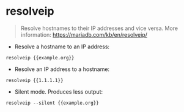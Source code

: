 # resolveip

> Resolve hostnames to their IP addresses and vice versa.
> More information: <https://mariadb.com/kb/en/resolveip/>

- Resolve a hostname to an IP address:

`resolveip {{example.org}}`

- Resolve an IP address to a hostname:

`resolveip {{1.1.1.1}}`

- Silent mode. Produces less output:

`resolveip --silent {{example.org}}`
